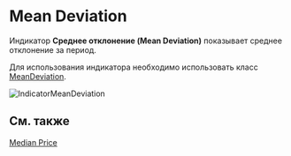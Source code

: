 # Mean Deviation

Индикатор **Среднее отклонение (Mean Deviation)** показывает среднее отклонение за период. 

Для использования индикатора необходимо использовать класс [MeanDeviation](../api/StockSharp.Algo.Indicators.MeanDeviation.html). 

![IndicatorMeanDeviation](~/images/IndicatorMeanDeviation.png)

## См. также

[Median Price](IndicatorMedianPrice.md)
